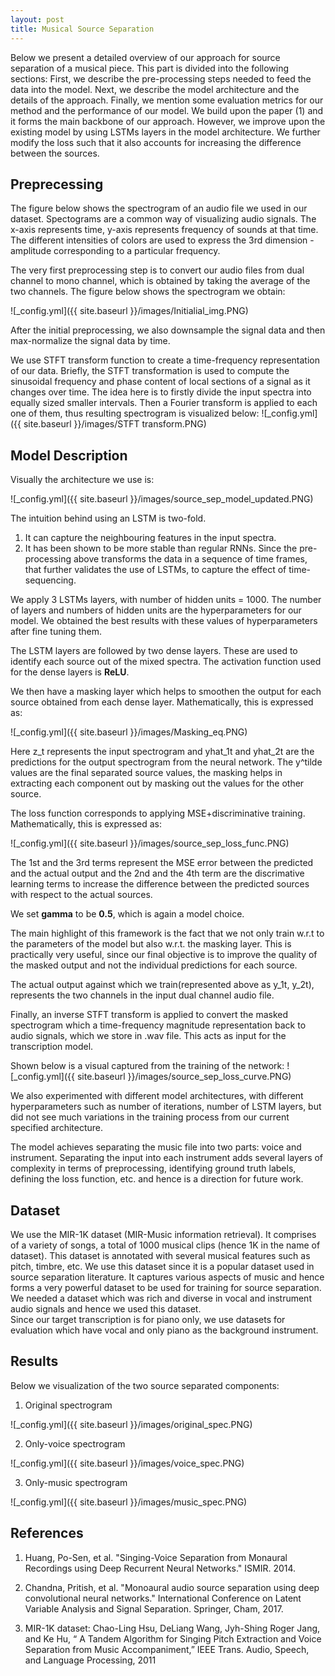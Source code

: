 ```yaml
---
layout: post
title: Musical Source Separation
---
```


Below we present a detailed overview of our approach for source separation of a musical piece. This part is divided into the following sections: First, we describe the pre-processing steps needed to feed the data into the model.  Next, we describe the model architecture and the details of the approach. Finally, we mention some evaluation metrics for our method and the performance of our model.
We build upon the paper (1) and it forms the main backbone of our approach. However, we improve upon the existing model by using LSTMs layers in the model architecture. We further modify the loss such that it also accounts for increasing the difference between the sources. 

## Preprecessing

The figure below shows the spectrogram of an audio file we used in our dataset.
Spectograms are a common way of visualizing audio signals. The x-axis represents time, y-axis represents frequency of sounds at that time. The different intensities of colors are used to express the 3rd dimension - amplitude corresponding to a particular frequency.

The very first preprocessing step is to convert our audio files from dual channel to mono channel, which is obtained by taking the average of the two channels. The figure below shows the spectrogram we obtain:

![_config.yml]({{ site.baseurl }}/images/Initialial_img.PNG)

After the initial preprocessing, we also downsample the signal data and then max-normalize the signal data by time.

We use STFT transform function to create a time-frequency representation of our data. Briefly, the STFT transformation is used to compute the sinusoidal frequency and phase content of local sections of a signal as it changes over time. The idea here is to firstly divide the input spectra into equally sized smaller intervals. Then a Fourier transform is applied to each one of them, thus resulting spectrogram is visualized below:
![_config.yml]({{ site.baseurl }}/images/STFT transform.PNG)


## Model Description

Visually the architecture we use is:

![_config.yml]({{ site.baseurl }}/images/source_sep_model_updated.PNG)

The intuition behind using an LSTM is two-fold.
 1. It can capture the neighbouring features in the input spectra. 
 2. It has been shown to be more stable than regular RNNs. Since the pre-processing above transforms the data in a sequence of time frames, that further validates the use of LSTMs, to capture the effect of time-sequencing.

We apply 3 LSTMs layers, with number of hidden units = 1000. The number of layers and numbers of hidden units are the hyperparameters for our model. We obtained the best results with these values of hyperparameters after fine tuning them.

The LSTM layers are followed by two dense layers. These are used to identify each source out of the mixed spectra. The activation function used for the dense layers is **ReLU**. 

We then have a masking layer which helps to smoothen the output for each source obtained from each dense layer. Mathematically, this is expressed as: 

![_config.yml]({{ site.baseurl }}/images/Masking_eq.PNG)

 Here z_t represents the input spectrogram and yhat_1t and yhat_2t are the predictions for the output spectrogram from the neural network. The y^tilde values are the final separated source values, the masking helps in extracting each component out by masking out the values for the other source.
 
 The loss function corresponds to applying MSE+discriminative training. Mathematically, this is expressed as:
 
 ![_config.yml]({{ site.baseurl }}/images/source_sep_loss_func.PNG)
 
 The 1st and the 3rd terms represent the MSE error between the predicted and the actual output and the 2nd and the 4th term are the discrimative learning terms to increase the difference between the predicted sources with respect to the actual sources.
 
 We set **gamma** to be **0.5**, which is again a model choice.
 
 The main highlight of this framework is the fact that we not only train w.r.t to the parameters of the model but also w.r.t. the masking layer. This is practically very useful, since our final objective is to improve the quality of the masked output and not the individual predictions for each source.
 
 The actual output against which we train(represented above as y_1t, y_2t), represents the two channels in the input dual channel audio file.
 
Finally, an inverse STFT transform is applied to convert the masked spectrogram which a time-frequency magnitude representation back to audio signals, which we store in .wav file. This acts as input for the transcription model. 

Shown below is a visual captured from the training of the network:
![_config.yml]({{ site.baseurl }}/images/source_sep_loss_curve.PNG)

We also experimented with different model architectures, with different hyperparameters such as number of iterations, number of LSTM layers, but did not see much variations in the training process from our current specified architecture.

The model achieves separating the music file into two parts: voice and instrument. Separating the input into each instrument adds several layers of complexity in terms of preprocessing, identifying ground truth labels, defining the loss function, etc. and hence is a direction for future work.

## Dataset
We use the MIR-1K dataset (MIR-Music information retrieval). 
It comprises of a variety of songs, a total of 1000 musical clips (hence 1K in the name of dataset). This dataset is annotated with several musical features such as pitch, timbre, etc. We use this dataset since it is a popular dataset used in source separation literature. It captures various aspects of music and hence forms a very powerful dataset to be used for training for source separation. We needed a dataset which was rich and diverse in vocal and instrument audio signals and hence we used this dataset.   
Since our target transcription is for piano only, we use datasets for evaluation which have vocal and only piano as the background instrument.

## Results
Below we visualization of the two source separated components:
1. Original spectrogram  

![_config.yml]({{ site.baseurl }}/images/original_spec.PNG)

2. Only-voice spectrogram  

![_config.yml]({{ site.baseurl }}/images/voice_spec.PNG)

3. Only-music spectrogram  

![_config.yml]({{ site.baseurl }}/images/music_spec.PNG)

## References
1. Huang, Po-Sen, et al. "Singing-Voice Separation from Monaural Recordings using Deep Recurrent Neural Networks." ISMIR. 2014.

2. Chandna, Pritish, et al. "Monoaural audio source separation using deep convolutional neural networks." International Conference on Latent Variable Analysis and Signal Separation. Springer, Cham, 2017.

3. MIR-1K dataset:
Chao-Ling Hsu,   DeLiang Wang, Jyh-Shing Roger Jang, and Ke Hu, “ A Tandem Algorithm for Singing Pitch Extraction and Voice Separation from Music Accompaniment,” IEEE Trans. Audio, Speech, and Language Processing,  2011

